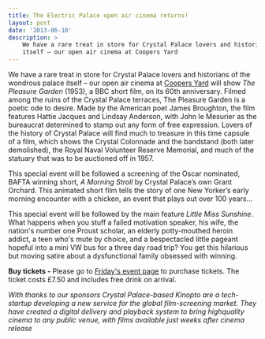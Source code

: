```yaml
---
title: The Electric Palace open air cinema returns!
layout: post
date: '2013-06-10'
description: >
    We have a rare treat in store for Crystal Palace lovers and historians of the wondrous palace
    itself – our open air cinema at Coopers Yard
---
```


We have a rare treat in store for Crystal Palace lovers and historians of the wondrous palace
itself – our open air cinema at [Coopers Yard][1] will show *The Pleasure Garden* (1953),
a BBC short film, on its 60th anniversary. Filmed among the ruins of the Crystal Palace terraces, The
Pleasure Garden is a poetic ode to desire. Made by the American poet James Broughton, the film features
Hattie Jacques and Lindsay Anderson, with John le Mesurier as the bureaucrat determined to stamp out
any form of free expression. Lovers of the history of Crystal Palace will find much to treasure in this
time capsule of a film, which shows the Crystal Colonnade and the bandstand (both later demolished), the
Royal Naval Volunteer Reserve Memorial, and much of the statuary that was to be auctioned off in 1957.

This special event will be followed a screening of the Oscar nominated, BAFTA winning short, *A Morning Stroll*
by Crystal Palace’s own Grant Orchard. This animated short film tells the story of one New Yorker’s early
morning encounter with a chicken, an event that plays out over 100 years...

This special event will be followed by the main feature *Little Miss Sunshine*. What happens when you stuff a failed
motivation speaker, his wife, the nation's number one Proust scholar, an elderly potty-mouthed heroin addict, a
teen who's mute by choice, and a bespectacled little pageant hopeful into a mini VW bus for a three day road trip?
You get this hilarious but moving satire about a dysfunctional family obsessed with winning.

<strong>Buy tickets -</strong>
Please go to [Friday's event page][2] to purchase tickets. The ticket costs £7.50 and includes free drink on arrival.

*With thanks to our sponsors*
_Crystal Palace-based Kinopto are a tech-startup developing a new service for the global film-screening market. They
have created a digital delivery and playback system to bring highquality cinema to any public venue, with films
available just weeks after cinema release_

[1]: https://www.google.co.uk/maps/preview#!q=Cooper's+Yard%2C+London+Borough+of+Lambeth%2C+London+SE19&data=!1m4!1m3!1d557!2d-0.0823727!3d51.4202038!4m11!1m10!4m8!1m3!1d4825851!2d-4.064941!3d53.800651!3m2!1i1024!2i768!4f13.1!17b1
[2]: /whats-on/friday-28-june